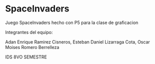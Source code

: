# SpaceInvaders
Juego SpaceInvaders hecho con P5 para la clase de graficacion

Integrantes del equipo:

Adan Enrique Ramirez Cisneros, 
Esteban Daniel Lizarraga Cota, 
Oscar Moises Romero Berrelleza

IDS 8VO SEMESTRE
